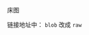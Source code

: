 <!--
 * @Author: jiaong
 * @Date: 2021-03-14 21:27:36
 * @LastEditors: jiaong
 * @LastEditTime: 2021-03-14 21:34:37
-->
床图

链接地址中： `blob` 改成 `raw`